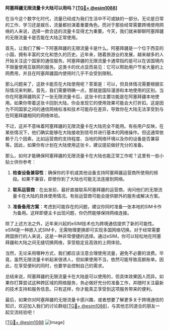 **阿塞拜疆无限流量卡大陆可以用吗？[[TG💪+ @esim1088](https://t.me/s/esim1088)]**

在当今这个数字化时代，流量已经成为我们生活中不可或缺的一部分。无论是日常的工作、学习还是娱乐，流量都扮演着重要角色。而对于那些经常需要跨境使用网络的人来说，选择一款合适的流量卡显得尤为重要。今天，我们就来聊聊阿塞拜疆的无限流量卡是否能在大陆正常使用。

首先，让我们了解一下阿塞拜疆的无限流量卡是什么。阿塞拜疆是一个位于西亚的小国，拥有丰富的文化和悠久的历史。近年来，随着旅游业的发展，越来越多的人开始关注这个国家的通信服务。阿塞拜疆的无限流量卡通常指的是可以在该国境内不限量使用互联网的服务。这类卡的优点显而易见：它可以帮助用户节省大量的上网费用，并且在阿塞拜疆国内使用时几乎不会受到限制。

那么问题来了，这款卡能否在大陆使用呢？答案是：可以，但具体情况需要根据实际情况来判断。首先，我们需要明确一点，那就是国际漫游和本地使用的区别。当你在阿塞拜疆购买了一张无限流量卡后，这张卡的主要功能是在阿塞拜疆本地使用。如果你带着这张卡回到大陆，你会发现它的使用效果可能会大打折扣。这是因为不同国家之间的通信网络标准和技术可能存在差异，导致你在大陆无法享受到与在阿塞拜疆相同的网络体验。

不过，这并不意味着阿塞拜疆的无限流量卡在大陆完全不能用。有些用户反映，在某些情况下，他们确实能够在大陆接收到信号并进行基本的网络操作。但这通常依赖于几个因素，比如运营商的支持程度、当地的网络环境以及你的设备是否兼容等。因此，如果你有计划在大陆使用这张卡，建议提前做好充分的准备。

那么，如何才能确保阿塞拜疆的无限流量卡在大陆也能正常工作呢？这里有一些小贴士供你参考：

1. **检查设备兼容性**：确保你的手机或其他设备支持阿塞拜疆运营商所使用的频段。如果不兼容，即使你到了大陆也可能无法连接到网络。

2. **联系运营商**：在出发前，最好直接联系阿塞拜疆的运营商，询问他们的无限流量卡在大陆的具体使用情况。有些运营商可能会提供额外的服务或解决方案。

3. **准备备用方案**：考虑到可能存在的问题，建议你同时准备一张本地的SIM卡作为备用。这样即便主卡出现问题，你仍然能够保持网络连接。

除了上述方法之外，近年来兴起的eSIM技术也为跨境通信提供了新的可能性。eSIM是一种嵌入式SIM卡，无需物理更换即可实现多国网络切换。对于经常需要跨国旅行的人来说，这是一种非常便捷的选择。通过eSIM，你可以轻松地在阿塞拜疆和大陆之间无缝切换网络，享受稳定且高效的上网体验。

当然，无论采用哪种方式，我们都应该注意合理使用流量，避免不必要的浪费。毕竟，虽然无限流量卡听起来很诱人，但如果使用不当，依然可能导致高额账单。因此，在享受便利的同时，也要学会控制自己的需求。

总结来说，阿塞拜疆的无限流量卡在大陆是可以使用的，但具体效果因人而异。如果你打算尝试这种跨区域的网络服务，务必做好充分的准备工作，并随时关注最新的技术支持和服务信息。只有这样，你才能真正享受到这项服务带来的便利。

最后，如果你对阿塞拜疆的无限流量卡感兴趣，或者想要了解更多关于跨境通信的知识，欢迎加入我们的讨论群组[[TG💪+ @esim1088](https://t.me/s/esim1088)]，与其他志同道合的朋友一起交流经验吧！

[[TG💪+ @esim1088](https://t.me/s/esim1088) ![Image](https://i.postimg.cc/4NQfJmqS/Snipaste-2025-05-13-00-14-12.png)]